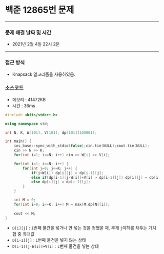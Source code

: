 
# 백준 12865번 문제

---

### 문제 해결 날짜 및 시간

- 2021년 2월 4일 22시 2분

---

### 접근 방식
- Knapsack 알고리즘을 사용하였음.

### 소스코드
- 메모리 : 41472KB
- 시간 : 36ms
```c++
#include <bits/stdc++.h>

using namespace std;

int N, K, W[101], V[101], dp[101][100001];

int main() {
    ios_base::sync_with_stdio(false);cin.tie(NULL);cout.tie(NULL);
    cin >> N >> K;
    for(int i=1; i<=N; i++) cin >> W[i] >> V[i];

    for(int i=1; i<=N; i++) {
        for(int j=0; j<=K; j++) {
            if(j<W[i]) dp[i][j] = dp[i-1][j];
            else if(dp[i-1][j-W[i]]+V[i] > dp[i-1][j]) dp[i][j] = dp[i-1][j-W[i]]+V[i];
            else dp[i][j] = dp[i-1][j];
        }
    }

    int M = 0;
    for(int i=0; i<=K; i++) M = max(M,dp[N][i]);
    
    cout << M;
}
```
- `D[i][j]` : `i`번째 물건을 넣거나 안 넣는 것을 정했을 때, 무게 `j`이하를 채우는 가치합 중 최대값    
- `D[i-1][j]` : `i`번째 물건을 넣지 않는 상태
- `D[i-1][j-W[i]]+V[i]` : `i`번째 물건을 넣는 상태
